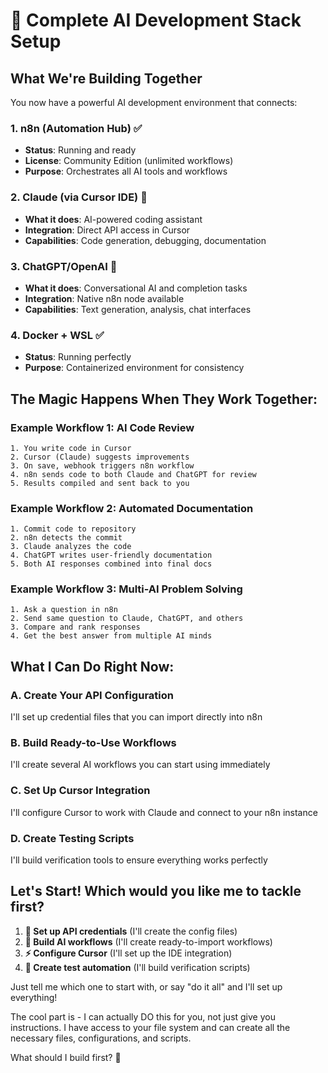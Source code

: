 # 🚀 Complete AI Development Stack Setup
## What We're Building Together

You now have a powerful AI development environment that connects:

### 1. n8n (Automation Hub) ✅ 
- **Status**: Running and ready
- **License**: Community Edition (unlimited workflows)
- **Purpose**: Orchestrates all AI tools and workflows

### 2. Claude (via Cursor IDE) 🔄
- **What it does**: AI-powered coding assistant
- **Integration**: Direct API access in Cursor
- **Capabilities**: Code generation, debugging, documentation

### 3. ChatGPT/OpenAI 🔄
- **What it does**: Conversational AI and completion tasks
- **Integration**: Native n8n node available
- **Capabilities**: Text generation, analysis, chat interfaces

### 4. Docker + WSL ✅
- **Status**: Running perfectly
- **Purpose**: Containerized environment for consistency

## The Magic Happens When They Work Together:

### Example Workflow 1: AI Code Review
```
1. You write code in Cursor
2. Cursor (Claude) suggests improvements
3. On save, webhook triggers n8n workflow
4. n8n sends code to both Claude and ChatGPT for review
5. Results compiled and sent back to you
```

### Example Workflow 2: Automated Documentation
```
1. Commit code to repository
2. n8n detects the commit
3. Claude analyzes the code
4. ChatGPT writes user-friendly documentation
5. Both AI responses combined into final docs
```

### Example Workflow 3: Multi-AI Problem Solving
```
1. Ask a question in n8n
2. Send same question to Claude, ChatGPT, and others
3. Compare and rank responses
4. Get the best answer from multiple AI minds
```

## What I Can Do Right Now:

### A. Create Your API Configuration
I'll set up credential files that you can import directly into n8n

### B. Build Ready-to-Use Workflows
I'll create several AI workflows you can start using immediately

### C. Set Up Cursor Integration
I'll configure Cursor to work with Claude and connect to your n8n instance

### D. Create Testing Scripts
I'll build verification tools to ensure everything works perfectly

## Let's Start! Which would you like me to tackle first?

1. **🔑 Set up API credentials** (I'll create the config files)
2. **🤖 Build AI workflows** (I'll create ready-to-import workflows)
3. **⚡ Configure Cursor** (I'll set up the IDE integration)
4. **🧪 Create test automation** (I'll build verification scripts)

Just tell me which one to start with, or say "do it all" and I'll set up everything! 

The cool part is - I can actually DO this for you, not just give you instructions. I have access to your file system and can create all the necessary files, configurations, and scripts.

What should I build first? 🚀

